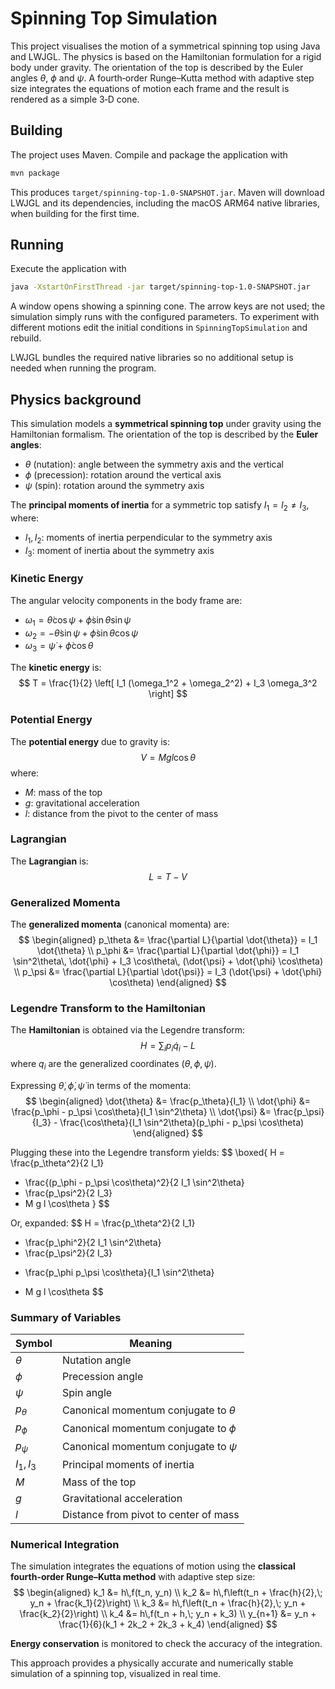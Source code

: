 # Spinning Top Simulation

This project visualises the motion of a symmetrical spinning top using Java and LWJGL. The physics is based on the Hamiltonian formulation for a rigid body under gravity. The orientation of the top is described by the Euler angles $\theta$, $\phi$ and $\psi$. A fourth‑order Runge–Kutta method with adaptive step size integrates the equations of motion each frame and the result is rendered as a simple 3‑D cone.

## Building

The project uses Maven. Compile and package the application with

```bash
mvn package
```

This produces `target/spinning-top-1.0-SNAPSHOT.jar`. Maven will download LWJGL and its dependencies, including the macOS ARM64 native libraries, when building for the first time.

## Running

Execute the application with

```bash
java -XstartOnFirstThread -jar target/spinning-top-1.0-SNAPSHOT.jar
```

A window opens showing a spinning cone. The arrow keys are not used; the simulation simply runs with the configured parameters. To experiment with different motions edit the initial conditions in `SpinningTopSimulation` and rebuild.

LWJGL bundles the required native libraries so no additional setup is needed when running the program.

## Physics background

This simulation models a **symmetrical spinning top** under gravity using the Hamiltonian formalism. The orientation of the top is described by the **Euler angles**:  
- $\theta$ (nutation): angle between the symmetry axis and the vertical  
- $\phi$ (precession): rotation around the vertical axis  
- $\psi$ (spin): rotation around the symmetry axis

The **principal moments of inertia** for a symmetric top satisfy $I_1 = I_2 \neq I_3$, where:
- $I_1, I_2$: moments of inertia perpendicular to the symmetry axis
- $I_3$: moment of inertia about the symmetry axis

### Kinetic Energy

The angular velocity components in the body frame are:
- $\omega_1 = \dot{\theta} \cos\psi + \dot{\phi} \sin\theta \sin\psi$
- $\omega_2 = -\dot{\theta} \sin\psi + \dot{\phi} \sin\theta \cos\psi$
- $\omega_3 = \dot{\psi} + \dot{\phi} \cos\theta$

The **kinetic energy** is:
$$
T = \frac{1}{2} \left[ I_1 (\omega_1^2 + \omega_2^2) + I_3 \omega_3^2 \right]
$$

### Potential Energy

The **potential energy** due to gravity is:
$$
V = M g l \cos\theta
$$
where:
- $M$: mass of the top
- $g$: gravitational acceleration
- $l$: distance from the pivot to the center of mass

### Lagrangian

The **Lagrangian** is:
$$
L = T - V
$$

### Generalized Momenta

The **generalized momenta** (canonical momenta) are:
$$
\begin{aligned}
p_\theta &= \frac{\partial L}{\partial \dot{\theta}} = I_1 \dot{\theta} \\
p_\phi   &= \frac{\partial L}{\partial \dot{\phi}} = I_1 \sin^2\theta\, \dot{\phi} + I_3 \cos\theta\, (\dot{\psi} + \dot{\phi} \cos\theta) \\
p_\psi   &= \frac{\partial L}{\partial \dot{\psi}} = I_3 (\dot{\psi} + \dot{\phi} \cos\theta)
\end{aligned}
$$

### Legendre Transform to the Hamiltonian

The **Hamiltonian** is obtained via the Legendre transform:
$$
H = \sum_i p_i \dot{q}_i - L
$$
where $q_i$ are the generalized coordinates $(\theta, \phi, \psi)$.

Expressing $\dot{\theta}, \dot{\phi}, \dot{\psi}$ in terms of the momenta:
$$
\begin{aligned}
\dot{\theta} &= \frac{p_\theta}{I_1} \\
\dot{\phi} &= \frac{p_\phi - p_\psi \cos\theta}{I_1 \sin^2\theta} \\
\dot{\psi} &= \frac{p_\psi}{I_3} - \frac{\cos\theta}{I_1 \sin^2\theta}(p_\phi - p_\psi \cos\theta)
\end{aligned}
$$

Plugging these into the Legendre transform yields:
$$
\boxed{
H = \frac{p_\theta^2}{2 I_1}
  + \frac{(p_\phi - p_\psi \cos\theta)^2}{2 I_1 \sin^2\theta}
  + \frac{p_\psi^2}{2 I_3}
  + M g l \cos\theta
}
$$

Or, expanded:
$$
H = \frac{p_\theta^2}{2 I_1}
  + \frac{p_\phi^2}{2 I_1 \sin^2\theta}
  + \frac{p_\psi^2}{2 I_3}
  - \frac{p_\phi p_\psi \cos\theta}{I_1 \sin^2\theta}
  + M g l \cos\theta
$$

### Summary of Variables

| Symbol         | Meaning                                      |
|----------------|----------------------------------------------|
| $\theta$       | Nutation angle                               |
| $\phi$         | Precession angle                             |
| $\psi$         | Spin angle                                   |
| $p_\theta$     | Canonical momentum conjugate to $\theta$     |
| $p_\phi$       | Canonical momentum conjugate to $\phi$       |
| $p_\psi$       | Canonical momentum conjugate to $\psi$       |
| $I_1, I_3$     | Principal moments of inertia                 |
| $M$            | Mass of the top                              |
| $g$            | Gravitational acceleration                   |
| $l$            | Distance from pivot to center of mass        |

### Numerical Integration

The simulation integrates the equations of motion using the **classical fourth-order Runge–Kutta method** with adaptive step size:
$$
\begin{aligned}
  k_1 &= h\,f(t_n, y_n) \\
  k_2 &= h\,f\left(t_n + \frac{h}{2},\; y_n + \frac{k_1}{2}\right) \\
  k_3 &= h\,f\left(t_n + \frac{h}{2},\; y_n + \frac{k_2}{2}\right) \\
  k_4 &= h\,f(t_n + h,\; y_n + k_3) \\
  y_{n+1} &= y_n + \frac{1}{6}(k_1 + 2k_2 + 2k_3 + k_4)
\end{aligned}
$$

**Energy conservation** is monitored to check the accuracy of the integration.


This approach provides a physically accurate and numerically stable simulation of a spinning top, visualized in real time.

